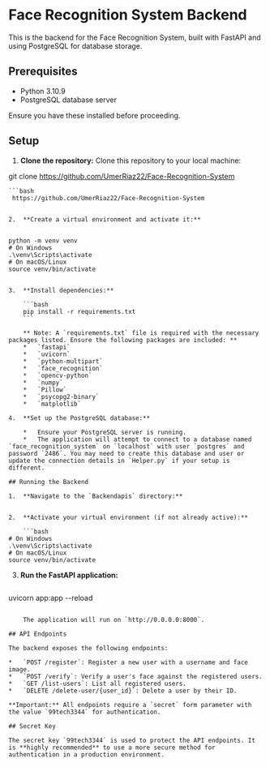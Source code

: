 # Face Recognition System Backend

This is the backend for the Face Recognition System, built with FastAPI and using PostgreSQL for database storage.

## Prerequisites

*   Python 3.10.9
*   PostgreSQL database server

Ensure you have these installed before proceeding.

## Setup

1.  **Clone the repository:**
 Clone this repository to your local machine: 
  
 git clone https://github.com/UmerRiaz22/Face-Recognition-System

    ```bash
     https://github.com/UmerRiaz22/Face-Recognition-System

```

2.  **Create a virtual environment and activate it:**

    
python -m venv venv
# On Windows
.\venv\Scripts\activate
# On macOS/Linux
source venv/bin/activate


3.  **Install dependencies:**

    ```bash
    pip install -r requirements.txt
    ```

    ** Note: A `requirements.txt` file is required with the necessary packages listed. Ensure the following packages are included: **
    *   `fastapi`
    *   `uvicorn`
    *   `python-multipart`
    *   `face_recognition`
    *   `opencv-python`
    *   `numpy`
    *   `Pillow`
    *   `psycopg2-binary`
    *   `matplotlib`

4.  **Set up the PostgreSQL database:**

    *   Ensure your PostgreSQL server is running.
    *   The application will attempt to connect to a database named `face_recognition_system` on `localhost` with user `postgres` and password `2486`. You may need to create this database and user or update the connection details in `Helper.py` if your setup is different.

## Running the Backend

1.  **Navigate to the `Backendapis` directory:**
 

2.  **Activate your virtual environment (if not already active):**

    ```bash
# On Windows
.\venv\Scripts\activate
# On macOS/Linux
source venv/bin/activate
```

3.  **Run the FastAPI application:**

    ```bash
uvicorn app:app --reload
```

    The application will run on `http://0.0.0.0:8000`.

## API Endpoints

The backend exposes the following endpoints:

*   `POST /register`: Register a new user with a username and face image.
*   `POST /verify`: Verify a user's face against the registered users.
*   `GET /list-users`: List all registered users.
*   `DELETE /delete-user/{user_id}`: Delete a user by their ID.

**Important:** All endpoints require a `secret` form parameter with the value `99tech3344` for authentication.

## Secret Key

The secret key `99tech3344` is used to protect the API endpoints. It is **highly recommended** to use a more secure method for authentication in a production environment.